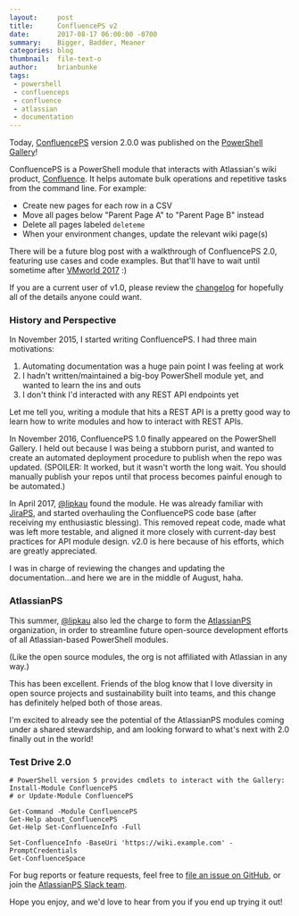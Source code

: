 ```yaml
---
layout:     post
title:      ConfluencePS v2
date:       2017-08-17 06:00:00 -0700
summary:    Bigger, Badder, Meaner
categories: blog
thumbnail:  file-text-o
author:     brianbunke
tags:
 - powershell
 - confluenceps
 - confluence
 - atlassian
 - documentation
---
```


Today, [ConfluencePS] version 2.0.0 was published on the [PowerShell Gallery]!

ConfluencePS is a PowerShell module that interacts with Atlassian's wiki product, [Confluence]. It helps automate bulk operations and repetitive tasks from the command line. For example:

- Create new pages for each row in a CSV
- Move all pages below "Parent Page A" to "Parent Page B" instead
- Delete all pages labeled `deleteme`
- When your environment changes, update the relevant wiki page(s)

There will be a future blog post with a walkthrough of ConfluencePS 2.0, featuring use cases and code examples. But that'll have to wait until sometime after [VMworld 2017] :)

If you are a current user of v1.0, please review the [changelog] for hopefully all of the details anyone could want.

### History and Perspective

In November 2015, I started writing ConfluencePS. I had three main motivations:

1. Automating documentation was a huge pain point I was feeling at work
2. I hadn't written/maintained a big-boy PowerShell module yet, and wanted to learn the ins and outs
3. I don't think I'd interacted with any REST API endpoints yet

Let me tell you, writing a module that hits a REST API is a pretty good way to learn how to write modules and how to interact with REST APIs.

In November 2016, ConfluencePS 1.0 finally appeared on the PowerShell Gallery. I held out because I was being a stubborn purist, and wanted to create an automated deployment procedure to publish when the repo was updated. (SPOILER: It worked, but it wasn't worth the long wait. You should manually publish your repos until that process becomes painful enough to be automated.)

In April 2017, [@lipkau] found the module. He was already familiar with [JiraPS], and started overhauling the ConfluencePS code base (after receiving my enthusiastic blessing). This removed repeat code, made what was left more testable, and aligned it more closely with current-day best practices for API module design. v2.0 is here because of his efforts, which are greatly appreciated.

I was in charge of reviewing the changes and updating the documentation...and here we are in the middle of August, haha.

### AtlassianPS

This summer, [@lipkau] also led the charge to form the [AtlassianPS] organization, in order to streamline future open-source development efforts of all Atlassian-based PowerShell modules.

(Like the open source modules, the org is not affiliated with Atlassian in any way.)

This has been excellent. Friends of the blog know that I love diversity in open source projects and sustainability built into teams, and this change has definitely helped both of those areas.

I'm excited to already see the potential of the AtlassianPS modules coming under a shared stewardship, and am looking forward to what's next with 2.0 finally out in the world!

### Test Drive 2.0

```posh
# PowerShell version 5 provides cmdlets to interact with the Gallery:
Install-Module ConfluencePS
# or Update-Module ConfluencePS

Get-Command -Module ConfluencePS
Get-Help about_ConfluencePS
Get-Help Set-ConfluenceInfo -Full

Set-ConfluenceInfo -BaseUri 'https://wiki.example.com' -PromptCredentials
Get-ConfluenceSpace
```

For bug reports or feature requests, feel free to [file an issue on GitHub], or join the [AtlassianPS Slack team].

Hope you enjoy, and we'd love to hear from you if you end up trying it out!



[ConfluencePS]: https://github.com/AtlassianPS/ConfluencePS
[PowerShell Gallery]: https://www.powershellgallery.com/packages/ConfluencePS
[Confluence]: https://www.atlassian.com/software/confluence

[VMworld 2017]: http://www.brianbunke.com/blog/2017/07/18/vmworld-2017/
[changelog]: https://github.com/AtlassianPS/ConfluencePS/blob/master/CHANGELOG.md

[@lipkau]: https://github.com/lipkau
[JiraPS]: https://github.com/AtlassianPS/JiraPS
[AtlassianPS]: https://atlassianps.org

[file an issue on GitHub]: https://github.com/AtlassianPS/ConfluencePS/issues
[AtlassianPS Slack team]: https://atlassianps.org/slack/
